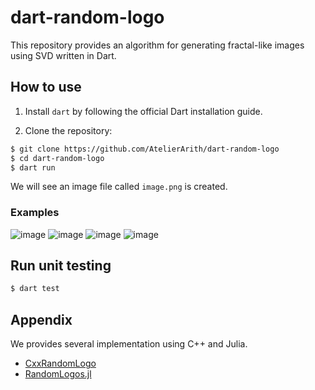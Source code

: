# dart-random-logo

This repository provides an algorithm for generating fractal-like images using SVD written in Dart.

## How to use

1. Install `dart` by following the official Dart installation guide.

2. Clone the repository:

```sh
$ git clone https://github.com/AtelierArith/dart-random-logo
$ cd dart-random-logo
$ dart run
```

We will see an image file called `image.png` is created.

### Examples

![image](https://github.com/user-attachments/assets/e5a870da-f8c3-4f10-860e-9c6174a66e1f)
![image](https://github.com/user-attachments/assets/baabd74d-e809-43fb-895e-37e78187111b)
![image](https://github.com/user-attachments/assets/3d890bcf-15d3-4c63-8517-db8304aa8795)
![image](https://github.com/user-attachments/assets/6799cbe4-cbb1-4eb0-931a-511a38415630)

## Run unit testing

```sh
$ dart test
```

## Appendix

We provides several implementation using C++ and Julia.

- [CxxRandomLogo](https://github.com/AtelierArith/CxxRandomLogo)
- [RandomLogos.jl](https://github.com/AtelierArith/RandomLogos.jl)
